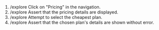 1. /explore Click on "Pricing" in the navigation.
2. /explore Assert that the pricing details are displayed.
3. /explore Attempt to select the cheapest plan.
4. /explore Assert that the chosen plan's details are shown without error.